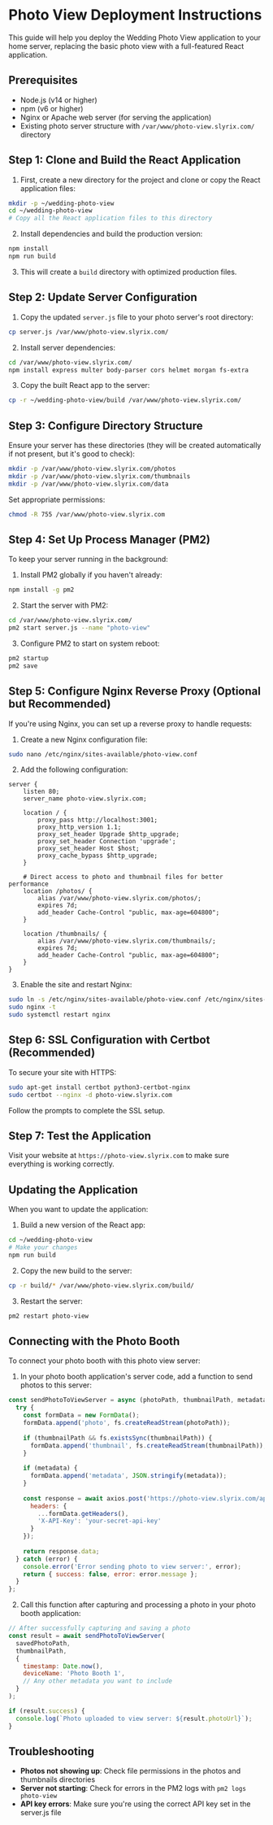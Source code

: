# Photo View Deployment Instructions

This guide will help you deploy the Wedding Photo View application to your home server, replacing the basic photo view with a full-featured React application.

## Prerequisites

- Node.js (v14 or higher)
- npm (v6 or higher)
- Nginx or Apache web server (for serving the application)
- Existing photo server structure with `/var/www/photo-view.slyrix.com/` directory

## Step 1: Clone and Build the React Application

1. First, create a new directory for the project and clone or copy the React application files:

```bash
mkdir -p ~/wedding-photo-view
cd ~/wedding-photo-view
# Copy all the React application files to this directory
```

2. Install dependencies and build the production version:

```bash
npm install
npm run build
```

3. This will create a `build` directory with optimized production files.

## Step 2: Update Server Configuration

1. Copy the updated `server.js` file to your photo server's root directory:

```bash
cp server.js /var/www/photo-view.slyrix.com/
```

2. Install server dependencies:

```bash
cd /var/www/photo-view.slyrix.com/
npm install express multer body-parser cors helmet morgan fs-extra
```

3. Copy the built React app to the server:

```bash
cp -r ~/wedding-photo-view/build /var/www/photo-view.slyrix.com/
```

## Step 3: Configure Directory Structure

Ensure your server has these directories (they will be created automatically if not present, but it's good to check):

```bash
mkdir -p /var/www/photo-view.slyrix.com/photos
mkdir -p /var/www/photo-view.slyrix.com/thumbnails
mkdir -p /var/www/photo-view.slyrix.com/data
```

Set appropriate permissions:

```bash
chmod -R 755 /var/www/photo-view.slyrix.com
```

## Step 4: Set Up Process Manager (PM2)

To keep your server running in the background:

1. Install PM2 globally if you haven't already:

```bash
npm install -g pm2
```

2. Start the server with PM2:

```bash
cd /var/www/photo-view.slyrix.com/
pm2 start server.js --name "photo-view"
```

3. Configure PM2 to start on system reboot:

```bash
pm2 startup
pm2 save
```

## Step 5: Configure Nginx Reverse Proxy (Optional but Recommended)

If you're using Nginx, you can set up a reverse proxy to handle requests:

1. Create a new Nginx configuration file:

```bash
sudo nano /etc/nginx/sites-available/photo-view.conf
```

2. Add the following configuration:

```nginx
server {
    listen 80;
    server_name photo-view.slyrix.com;

    location / {
        proxy_pass http://localhost:3001;
        proxy_http_version 1.1;
        proxy_set_header Upgrade $http_upgrade;
        proxy_set_header Connection 'upgrade';
        proxy_set_header Host $host;
        proxy_cache_bypass $http_upgrade;
    }

    # Direct access to photo and thumbnail files for better performance
    location /photos/ {
        alias /var/www/photo-view.slyrix.com/photos/;
        expires 7d;
        add_header Cache-Control "public, max-age=604800";
    }

    location /thumbnails/ {
        alias /var/www/photo-view.slyrix.com/thumbnails/;
        expires 7d;
        add_header Cache-Control "public, max-age=604800";
    }
}
```

3. Enable the site and restart Nginx:

```bash
sudo ln -s /etc/nginx/sites-available/photo-view.conf /etc/nginx/sites-enabled/
sudo nginx -t
sudo systemctl restart nginx
```

## Step 6: SSL Configuration with Certbot (Recommended)

To secure your site with HTTPS:

```bash
sudo apt-get install certbot python3-certbot-nginx
sudo certbot --nginx -d photo-view.slyrix.com
```

Follow the prompts to complete the SSL setup.

## Step 7: Test the Application

Visit your website at `https://photo-view.slyrix.com` to make sure everything is working correctly.

## Updating the Application

When you want to update the application:

1. Build a new version of the React app:

```bash
cd ~/wedding-photo-view
# Make your changes
npm run build
```

2. Copy the new build to the server:

```bash
cp -r build/* /var/www/photo-view.slyrix.com/build/
```

3. Restart the server:

```bash
pm2 restart photo-view
```

## Connecting with the Photo Booth

To connect your photo booth with this photo view server:

1. In your photo booth application's server code, add a function to send photos to this server:

```javascript
const sendPhotoToViewServer = async (photoPath, thumbnailPath, metadata) => {
  try {
    const formData = new FormData();
    formData.append('photo', fs.createReadStream(photoPath));
    
    if (thumbnailPath && fs.existsSync(thumbnailPath)) {
      formData.append('thumbnail', fs.createReadStream(thumbnailPath));
    }
    
    if (metadata) {
      formData.append('metadata', JSON.stringify(metadata));
    }
    
    const response = await axios.post('https://photo-view.slyrix.com/api/upload-photo', formData, {
      headers: {
        ...formData.getHeaders(),
        'X-API-Key': 'your-secret-api-key'
      }
    });
    
    return response.data;
  } catch (error) {
    console.error('Error sending photo to view server:', error);
    return { success: false, error: error.message };
  }
};
```

2. Call this function after capturing and processing a photo in your photo booth application:

```javascript
// After successfully capturing and saving a photo
const result = await sendPhotoToViewServer(
  savedPhotoPath,
  thumbnailPath,
  {
    timestamp: Date.now(),
    deviceName: 'Photo Booth 1',
    // Any other metadata you want to include
  }
);

if (result.success) {
  console.log(`Photo uploaded to view server: ${result.photoUrl}`);
}
```

## Troubleshooting

- **Photos not showing up**: Check file permissions in the photos and thumbnails directories
- **Server not starting**: Check for errors in the PM2 logs with `pm2 logs photo-view`
- **API key errors**: Make sure you're using the correct API key set in the server.js file